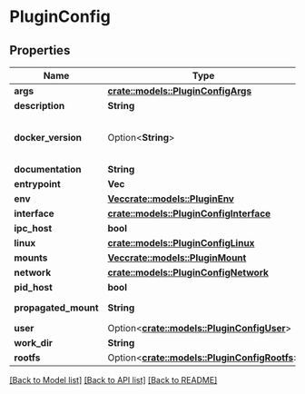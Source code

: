 # PluginConfig

## Properties

Name | Type | Description | Notes
------------ | ------------- | ------------- | -------------
**args** | [**crate::models::PluginConfigArgs**](PluginConfigArgs.md) |  | 
**description** | **String** | description | 
**docker_version** | Option<**String**> | Docker Version used to create the plugin | [optional]
**documentation** | **String** | documentation | 
**entrypoint** | **Vec<String>** | entrypoint | 
**env** | [**Vec<crate::models::PluginEnv>**](PluginEnv.md) | env | 
**interface** | [**crate::models::PluginConfigInterface**](PluginConfigInterface.md) |  | 
**ipc_host** | **bool** | ipc host | 
**linux** | [**crate::models::PluginConfigLinux**](PluginConfigLinux.md) |  | 
**mounts** | [**Vec<crate::models::PluginMount>**](PluginMount.md) | mounts | 
**network** | [**crate::models::PluginConfigNetwork**](PluginConfigNetwork.md) |  | 
**pid_host** | **bool** | pid host | 
**propagated_mount** | **String** | propagated mount | 
**user** | Option<[**crate::models::PluginConfigUser**](PluginConfigUser.md)> |  | [optional]
**work_dir** | **String** | work dir | 
**rootfs** | Option<[**crate::models::PluginConfigRootfs**](PluginConfigRootfs.md)> |  | [optional]

[[Back to Model list]](../README.md#documentation-for-models) [[Back to API list]](../README.md#documentation-for-api-endpoints) [[Back to README]](../README.md)


